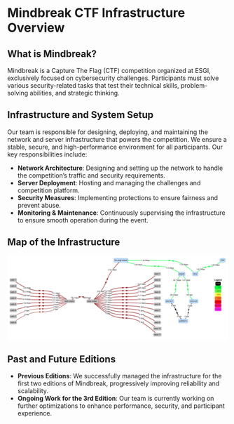 # Mindbreak CTF Infrastructure Overview

## What is Mindbreak?  
Mindbreak is a Capture The Flag (CTF) competition organized at ESGI, exclusively focused on cybersecurity challenges. Participants must solve various security-related tasks that test their technical skills, problem-solving abilities, and strategic thinking.

## Infrastructure and System Setup  
Our team is responsible for designing, deploying, and maintaining the network and server infrastructure that powers the competition. We ensure a stable, secure, and high-performance environment for all participants. Our key responsibilities include:

- **Network Architecture**: Designing and setting up the network to handle the competition’s traffic and security requirements.
- **Server Deployment**: Hosting and managing the challenges and competition platform.
- **Security Measures**: Implementing protections to ensure fairness and prevent abuse.
- **Monitoring & Maintenance**: Continuously supervising the infrastructure to ensure smooth operation during the event.

## Map of the Infrastructure
![Mindbreak Infrastructure Map](mindbreak-infrastructure-map.png)

## Past and Future Editions  
- **Previous Editions**: We successfully managed the infrastructure for the first two editions of Mindbreak, progressively improving reliability and scalability.
- **Ongoing Work for the 3rd Edition**: Our team is currently working on further optimizations to enhance performance, security, and participant experience.
